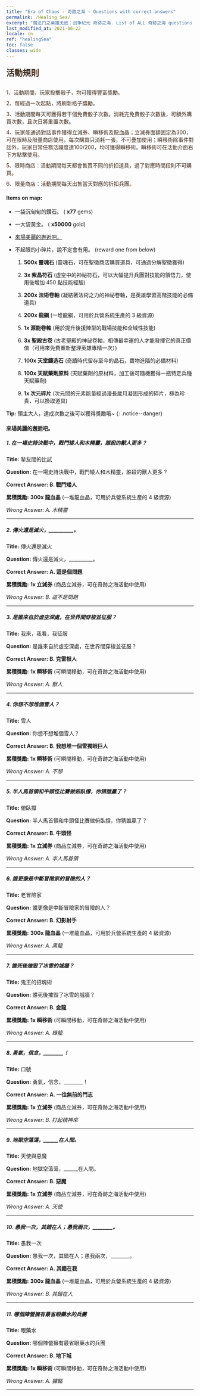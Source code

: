 ```yaml
---
title: "Era of Chaos - 奇跡之海 - Questions with correct answers"
permalink: /Healing Sea/
excerpt: "魔法门之英雄无敌：战争纪元 奇跡之海. List of ALL 奇跡之海 questions with correct answers"
last_modified_at: 2021-06-22
locale: cn
ref: "healingSea"
toc: false
classes: wide
---
```


#### <span style="color: #3c2a1e;font-size:22px">活動規則</span><br/><span style="color: #ffffff;font-size:6px">　</span><br/>
   <span style="color: #3c2a1e">1、活動期間，玩家投擲骰子，均可獲得豐富獎勵。</span><br/><span style="color: #ffffff;font-size:6px">　</span><br/>
   <span style="color: #3c2a1e">2、每經過一次起點，將刷新格子獎勵。</span><br/><span style="color: #ffffff;font-size:6px">　</span><br/>
   <span style="color: #3c2a1e">3、活動期間每天可獲得若干個免費骰子次數。消耗完免費骰子次數後，可額外購買次數，且次日將重置次數。</span><br/><span style="color: #ffffff;font-size:6px">　</span><br/>
   <span style="color: #3c2a1e">4、玩家能通過對話事件獲得立減券、瞬移術及龍血晶；立減券面額固定為300，可在限時及限量商店使用，每次購買只消耗一張，不可疊加使用；瞬移術除事件對話外，玩家日常任務活躍度達100/200，均可獲得瞬移術。瞬移術可在活動介面右下方點擊使用。</span><br/><span style="color: #ffffff;font-size:6px">　</span><br/>
   <span style="color: #3c2a1e">5、限時商店：活動期間每天都會售賣不同的折扣道具，過了對應時間段則不可購買。</span><br/><span style="color: #ffffff;font-size:6px">　</span><br/>
   <span style="color: #3c2a1e">6、限量商店：活動期間每天出售當天對應的折扣兵團。</span><br/>
#### Items on map: 

 -  一袋沉甸甸的鑽石。 ( **x77** gems) 

 -  一大袋黃金。 ( **x50000** gold)

 -  [來場美麗的邂逅吧。](#pop-quiz-time) 

 -  不起眼的小碎片，說不定會有用。 (reward one from below)

    1.  **500x 靈魂石** (靈魂石，可在聖徽商店購買道具，可通過分解聖徽獲得) 

    2.  **3x 紫晶符石** (虛空中的神祕符石，可以大幅提升兵團對技能的領悟力，使用後增加 450 點技能經驗) 

    3.  **200x 法術卷軸** (凝結著法術之力的神祕卷軸，是英雄學習高階技能的必備道具) 

    4.  **200x 龍鋼** (一堆龍鋼，可用於兵營系統生產的 3 級資源) 

    5.  **1x 源能卷軸** (用於提升後援陣型的戰場技能和全域性技能) 

    6.  **3x 聖殿古卷** (古老聖殿的神祕卷軸，相傳最幸運的人才能發揮它的真正價值（可用來免費重新整理英雄專精一次）) 

    7.  **100x 天堂鑄造石** (奇蹟時代留存至今的晶石，寶物進階的必備材料) 

    8.  **100x 天賦藥劑原料** (天賦藥劑的原材料，加工後可隨機獲得一瓶特定兵種天賦藥劑) 

    9.  **1x 次元碎片** (次元間的元素能量經過漫長歲月凝固形成的碎片，極為珍貴，可以換取道具) 

**Tip:** 領主大人，達成次數之後可以獲得獎勵哦~
{: .notice--danger}

#### 來場美麗的邂逅吧。 

##### 1. 在一場史詩決戰中，戰鬥矮人和木精靈，誰殺的獸人更多？ 

   **Title:** 摯友間的比試

   **Question:** 在一場史詩決戰中，戰鬥矮人和木精靈，誰殺的獸人更多？

   **Correct Answer:** **B. 戰鬥矮人** 

   **累積獎勵:**  **300x 龍血晶** (一堆龍血晶，可用於兵營系統生產的 4 級資源)

   *Wrong Answer:* *A. 木精靈* 

---

##### 2. 傳火還是滅火，__________。 

   **Title:** 傳火還是滅火

   **Question:** 傳火還是滅火，__________。

   **Correct Answer:** **A. 這是個問題** 

   **累積獎勵:**  **1x 立減券** (商品立減券，可在奇跡之海活動中使用)

   *Wrong Answer:* *B. 這不是問題* 

---

##### 3. 是誰來自於虛空深處，在世界間穿梭並征服？ 

   **Title:**  我來，我看，我征服

   **Question:** 是誰來自於虛空深處，在世界間穿梭並征服？

   **Correct Answer:** **B. 克雷根人** 

   **累積獎勵:**  **1x 瞬移術** (可瞬間移動，可在奇跡之海活動中使用)

   *Wrong Answer:* *A. 獸人* 

---

##### 4. 你想不想堆個雪人？ 

   **Title:** 雪人

   **Question:** 你想不想堆個雪人？

   **Correct Answer:** **B. 我想堆一個雪獨眼巨人** 

   **累積獎勵:**  **1x 瞬移術** (可瞬間移動，可在奇跡之海活動中使用)

   *Wrong Answer:* *A. 不想* 

---

##### 5. 半人馬首領和牛頭怪比賽做俯臥撐，你猜誰贏了？ 

   **Title:** 俯臥撐

   **Question:** 半人馬首領和牛頭怪比賽做俯臥撐，你猜誰贏了？

   **Correct Answer:** **B. 牛頭怪** 

   **累積獎勵:**  **1x 立減券** (商品立減券，可在奇跡之海活動中使用)

   *Wrong Answer:* *A. 半人馬首領* 

---

##### 6. 誰更像是中斷冒險家的冒險的人？ 

   **Title:** 老冒險家

   **Question:** 誰更像是中斷冒險家的冒險的人？

   **Correct Answer:** **B. 幻影射手** 

   **累積獎勵:**  **300x 龍血晶** (一堆龍血晶，可用於兵營系統生產的 4 級資源)

   *Wrong Answer:* *A. 黑龍* 

---

##### 7. 誰死後摧毀了冰雪的城牆？ 

   **Title:** 鬼王的招魂術

   **Question:** 誰死後摧毀了冰雪的城牆？

   **Correct Answer:** **B. 金龍** 

   **累積獎勵:**  **1x 瞬移術** (可瞬間移動，可在奇跡之海活動中使用)

   *Wrong Answer:* *A. 綠龍* 

---

##### 8. 勇氣，信念，________！ 

   **Title:** 口號

   **Question:** 勇氣，信念，________！

   **Correct Answer:** **A. 一往無前的鬥志** 

   **累積獎勵:**  **1x 立減券** (商品立減券，可在奇跡之海活動中使用)

   *Wrong Answer:* *B. 打起精神來* 

---

##### 9. 地獄空蕩蕩，______在人間。 

   **Title:** 天使與惡魔

   **Question:** 地獄空蕩蕩，______在人間。

   **Correct Answer:** **B. 惡魔** 

   **累積獎勵:**  **1x 立減券** (商品立減券，可在奇跡之海活動中使用)

   *Wrong Answer:* *A. 天使* 

---

##### 10. 愚我一次，其錯在人；愚我兩次，________。 

   **Title:** 愚我一次

   **Question:** 愚我一次，其錯在人；愚我兩次，________。

   **Correct Answer:** **A. 其錯在我** 

   **累積獎勵:**  **300x 龍血晶** (一堆龍血晶，可用於兵營系統生產的 4 級資源)

   *Wrong Answer:* *B. 其錯在人* 

---

##### 11. 哪個陣營擁有最省眼藥水的兵團 

   **Title:**  眼藥水

   **Question:** 哪個陣營擁有最省眼藥水的兵團

   **Correct Answer:** **B. 地下城** 

   **累積獎勵:**  **1x 瞬移術** (可瞬間移動，可在奇跡之海活動中使用)

   *Wrong Answer:* *A. 據點* 

---

